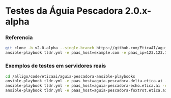 # Testes da Águia Pescadora 2.0.x-alpha
### Referencia

```bash
git clone -b v2.0-alpha --single-branch https://github.com/EticaAI/aguia-pescadora-ansible-playbooks.git .
ansible-playbook tldr.yml -e paas_host=example.com -e paas_ip=123.123.123.123
```
### Exemplos de testes em servidores reais

```bash
cd /alligo/code/eticaai/aguia-pescadora-ansible-playbooks
ansible-playbook tldr.yml -e paas_host=aguia-pescadora-delta.etica.ai -e paas_ip=173.249.10.99
ansible-playbook tldr.yml -e paas_host=aguia-pescadora-echo.etica.ai -e paas_ip=167.86.127.220
ansible-playbook tldr.yml -e paas_host=aguia-pescadora-foxtrot.etica.ai -e paas_ip=167.86.127.225
```
